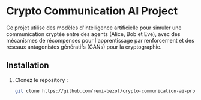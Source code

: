# Crypto Communication AI Project

Ce projet utilise des modèles d'intelligence artificielle pour simuler une communication cryptée entre des agents (Alice, Bob et Eve), avec des mécanismes de récompenses pour l'apprentissage par renforcement et des réseaux antagonistes génératifs (GANs) pour la cryptographie.

## Installation

1. Clonez le repository :
   ```bash
   git clone https://github.com/remi-bezot/crypto-communication-ai-project.git
